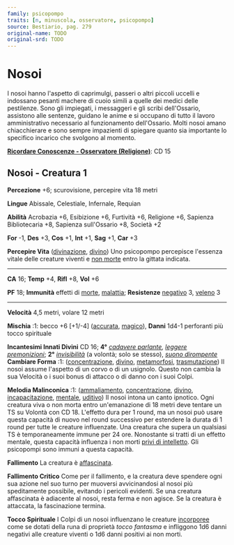 ```yaml
---
family: psicopompo
traits: [n, minuscola, osservatore, psicopompo]
source: Bestiario, pag. 279
original-name: TODO
original-srd: TODO
---
```


# Nosoi

I nosoi hanno l'aspetto di caprimulgi, passeri o altri piccoli uccelli e
indossano pesanti machere di cuoio simili a quelle dei medici delle pestilenze.
Sono gli impiegati, i messaggeri e gli scribi dell'Ossario, assistono alle
sentenze, guidano le anime e si occupano di tutto il lavoro amministrativo
necessario al funzionamento dell'Ossario. Molti nosoi amano chiacchierare e sono
sempre impazienti di spiegare quanto sia importante lo specifico incarico che
svolgono al momento.

**[Ricordare Conoscenze - Osservatore (Religione)](/azioni/abilita/ricordare-conoscenze)**:
CD 15

## Nosoi - Creatura 1

**Percezione** +6; scurovisione, percepire vita 18 metri

**Lingue** Abissale, Celestiale, Infernale, Requian

**Abilità** Acrobazia +6, Esibizione +6, Furtività +6, Religione +6, Sapienza
Bibliotecaria +8, Sapienza sull'Ossario +8, Società +2

**For** -1, **Des** +3, **Cos** +1, **Int** +1, **Sag** +1, **Car** +3

**Percepire Vita** ([divinazione](/tratti/divinazione),
[divino](/tratti/divino)) Uno psicopompo percepisce l'essenza vitale delle
creature viventi e [non morte](/tratti/non-morto) entro la gittata indicata.

---

**CA** 16; **Temp** +4, **Rifl** +8, **Vol** +6

**PF** 18; **Immunità** effetti di [morte](/tratti/morte),
[malattia](/tratti/malattia); **Resistenze** [negativo](/tratti/negativo) 3,
[veleno](/tratti/veleno) 3

---

**Velocità** 4,5 metri, volare 12 metri

**Mischia** :1: becco +6 \[+1/-4] ([accurata](/tratti/accurata),
[magico](/tratti/magico)), **Danni** 1d4-1 perforanti più tocco spirituale

**Incantesimi Innati Divini** CD 16; **4°**
_[cadavere parlante](/incantesimi/cadavere-parlante),
[leggere premonizioni](/incantesimi/leggere-premonizioni)_; **2°**
_[invisibilità](/incantesimi/invisibilita)_ (a volontà; solo se stesso),
_[suono dirompente](/incantesimi/suono-dirompente)_ **Cambiare Forma** :1:
([concentrazione](/tratti/concentrazione), [divino](/tratti/divino),
[metamorfosi](/tratti/metamorfosi), [trasmutazione](/tratti/trasmutazione)) Il
nosoi assume l'aspetto di un corvo o di un usignolo. Questo non cambia la sua
Velocità o i suoi bonus di attacco o di danno con i suoi Colpi.

**Melodia Malinconica** :1: ([ammaliamento](/tratti/ammaliamento),
[concentrazione](/tratti/concentrazione), [divino](/tratti/divino),
[incapacitazione](/tratti/incapacitazione), [mentale](/tratti/mentale),
[uditivo](/tratti/uditivo)) Il nosoi intona un canto ipnotico. Ogni creatura
viva o non morta entro un'emanazione di 18 metri deve tentare un TS su Volontà
con CD 18. L'effetto dura per 1 round, ma un nosoi può usare questa capacità di
nuovo nel round successivo per estendere la durata di 1 round per tutte le
creature influenzate. Una creatura che supera un qualsiasi TS è temporaneamente
immune per 24 ore. Nonostante si tratti di un effetto mentale, questa capacità
influenza i non morti [privi di intelletto](/tratti/privo-di-intelletto). Gli
psicopompi sono immuni a questa capacità.

**Fallimento** La creatura è [affascinata](/condizioni/affascinato).

**Fallimento Critico** Come per il fallimento, e la creatura deve spendere ogni
sua azione nel suo turno per muoversi avvicinandosi al nosoi più speditamente
possibile, evitando i pericoli evidenti. Se una creatura affascinata è adiacente
al nosoi, resta ferma e non agisce. Se la creatura è attaccata, la fascinazione
termina.

**Tocco Spirituale** I Colpi di un nosoi influenzano le creature
[incorporee](/tratti/incorporeo) come se dotati della runa di proprietà _tocco
fantasma_ e infliggono 1d6 danni negativi alle creature viventi o 1d6 danni
positivi ai non morti.

